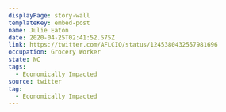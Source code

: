 ```yaml
---
displayPage: story-wall
templateKey: embed-post
name: Julie Eaton
date: 2020-04-25T02:41:52.575Z
link: https://twitter.com/AFLCIO/status/1245380432557981696
occupation: Grocery Worker
state: NC
tags:
  - Economically Impacted
source: twitter
tag:
  - Economically Impacted
---
```

